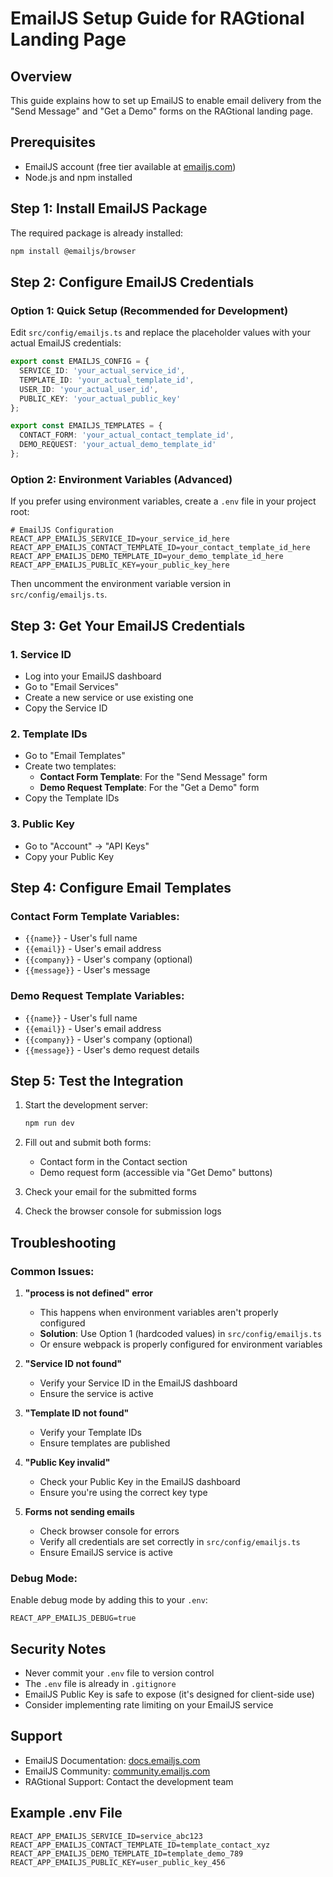 # EmailJS Setup Guide for RAGtional Landing Page

## Overview
This guide explains how to set up EmailJS to enable email delivery from the "Send Message" and "Get a Demo" forms on the RAGtional landing page.

## Prerequisites
- EmailJS account (free tier available at [emailjs.com](https://www.emailjs.com/))
- Node.js and npm installed

## Step 1: Install EmailJS Package
The required package is already installed:
```bash
npm install @emailjs/browser
```

## Step 2: Configure EmailJS Credentials

### Option 1: Quick Setup (Recommended for Development)
Edit `src/config/emailjs.ts` and replace the placeholder values with your actual EmailJS credentials:

```typescript
export const EMAILJS_CONFIG = {
  SERVICE_ID: 'your_actual_service_id',
  TEMPLATE_ID: 'your_actual_template_id',
  USER_ID: 'your_actual_user_id',
  PUBLIC_KEY: 'your_actual_public_key'
};

export const EMAILJS_TEMPLATES = {
  CONTACT_FORM: 'your_actual_contact_template_id',
  DEMO_REQUEST: 'your_actual_demo_template_id'
};
```

### Option 2: Environment Variables (Advanced)
If you prefer using environment variables, create a `.env` file in your project root:

```env
# EmailJS Configuration
REACT_APP_EMAILJS_SERVICE_ID=your_service_id_here
REACT_APP_EMAILJS_CONTACT_TEMPLATE_ID=your_contact_template_id_here
REACT_APP_EMAILJS_DEMO_TEMPLATE_ID=your_demo_template_id_here
REACT_APP_EMAILJS_PUBLIC_KEY=your_public_key_here
```

Then uncomment the environment variable version in `src/config/emailjs.ts`.

## Step 3: Get Your EmailJS Credentials

### 1. Service ID
- Log into your EmailJS dashboard
- Go to "Email Services"
- Create a new service or use existing one
- Copy the Service ID

### 2. Template IDs
- Go to "Email Templates"
- Create two templates:
  - **Contact Form Template**: For the "Send Message" form
  - **Demo Request Template**: For the "Get a Demo" form
- Copy the Template IDs

### 3. Public Key
- Go to "Account" → "API Keys"
- Copy your Public Key

## Step 4: Configure Email Templates

### Contact Form Template Variables:
- `{{name}}` - User's full name
- `{{email}}` - User's email address
- `{{company}}` - User's company (optional)
- `{{message}}` - User's message

### Demo Request Template Variables:
- `{{name}}` - User's full name
- `{{email}}` - User's email address
- `{{company}}` - User's company (optional)
- `{{message}}` - User's demo request details

## Step 5: Test the Integration

1. Start the development server:
   ```bash
   npm run dev
   ```

2. Fill out and submit both forms:
   - Contact form in the Contact section
   - Demo request form (accessible via "Get Demo" buttons)

3. Check your email for the submitted forms

4. Check the browser console for submission logs

## Troubleshooting

### Common Issues:

1. **"process is not defined" error**
   - This happens when environment variables aren't properly configured
   - **Solution**: Use Option 1 (hardcoded values) in `src/config/emailjs.ts`
   - Or ensure webpack is properly configured for environment variables

2. **"Service ID not found"**
   - Verify your Service ID in the EmailJS dashboard
   - Ensure the service is active

3. **"Template ID not found"**
   - Verify your Template IDs
   - Ensure templates are published

4. **"Public Key invalid"**
   - Check your Public Key in the EmailJS dashboard
   - Ensure you're using the correct key type

5. **Forms not sending emails**
   - Check browser console for errors
   - Verify all credentials are set correctly in `src/config/emailjs.ts`
   - Ensure EmailJS service is active

### Debug Mode:
Enable debug mode by adding this to your `.env`:
```env
REACT_APP_EMAILJS_DEBUG=true
```

## Security Notes

- Never commit your `.env` file to version control
- The `.env` file is already in `.gitignore`
- EmailJS Public Key is safe to expose (it's designed for client-side use)
- Consider implementing rate limiting on your EmailJS service

## Support

- EmailJS Documentation: [docs.emailjs.com](https://docs.emailjs.com/)
- EmailJS Community: [community.emailjs.com](https://community.emailjs.com/)
- RAGtional Support: Contact the development team

## Example .env File
```env
REACT_APP_EMAILJS_SERVICE_ID=service_abc123
REACT_APP_EMAILJS_CONTACT_TEMPLATE_ID=template_contact_xyz
REACT_APP_EMAILJS_DEMO_TEMPLATE_ID=template_demo_789
REACT_APP_EMAILJS_PUBLIC_KEY=user_public_key_456
```
